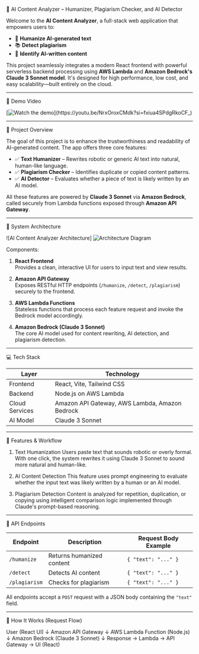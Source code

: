 🧠 AI Content Analyzer – Humanizer, Plagiarism Checker, and AI Detector

Welcome to the **AI Content Analyzer**, a full-stack web application that empowers users to:

- 🧠 **Humanize AI-generated text**
- 📚 **Detect plagiarism**
- 🤖 **Identify AI-written content**

This project seamlessly integrates a modern React frontend with powerful serverless backend processing using **AWS Lambda** and **Amazon Bedrock's Claude 3 Sonnet model**. It's designed for high performance, low cost, and easy scalability—built entirely on the cloud.

---

🎥 Demo Video

[![Watch the demo](https://youtu.be/NrxOroxCMdk?si=fxiua4SPdgRkoCF_)](https://youtu.be/NrxOroxCMdk?si=fxiua4SPdgRkoCF_)



---

 📌 Project Overview

The goal of this project is to enhance the trustworthiness and readability of AI-generated content. The app offers three core features:

- ✅ **Text Humanizer** – Rewrites robotic or generic AI text into natural, human-like language.
- ✅ **Plagiarism Checker** – Identifies duplicate or copied content patterns.
- ✅ **AI Detector** – Evaluates whether a piece of text is likely written by an AI model.

All these features are powered by **Claude 3 Sonnet** via **Amazon Bedrock**, called securely from Lambda functions exposed through **Amazon API Gateway**.

---

🧱 System Architecture

![AI Content Analyzer Architecture] ![Architecture Diagram](https://github.com/user-attachments/assets/8092928a-93f0-4874-b88a-ef945e0725f5)


Components:

1. **React Frontend**  
   Provides a clean, interactive UI for users to input text and view results.

2. **Amazon API Gateway**  
   Exposes RESTful HTTP endpoints (`/humanize`, `/detect`, `/plagiarism`) securely to the frontend.

3. **AWS Lambda Functions**  
   Stateless functions that process each feature request and invoke the Bedrock model accordingly.

4. **Amazon Bedrock (Claude 3 Sonnet)**  
   The core AI model used for content rewriting, AI detection, and plagiarism detection.

---

 💻 Tech Stack

| Layer          | Technology                                  |
|----------------|----------------------------------------------|
| Frontend       | React, Vite, Tailwind CSS                    |
| Backend        | Node.js on AWS Lambda                        |
| Cloud Services | Amazon API Gateway, AWS Lambda, Amazon Bedrock |
| AI Model       | Claude 3 Sonnet                              |


---

🚀 Features & Workflow

 1. Text Humanization
Users paste text that sounds robotic or overly formal. With one click, the system rewrites it using Claude 3 Sonnet to sound more natural and human-like.

2. AI Content Detection
This feature uses prompt engineering to evaluate whether the input text was likely written by a human or an AI model.

3. Plagiarism Detection
Content is analyzed for repetition, duplication, or copying using intelligent comparison logic implemented through Claude's prompt-based reasoning.

---

🔗 API Endpoints


| Endpoint       | Description                | Request Body Example         |
|----------------|----------------------------|------------------------------|
| `/humanize`    | Returns humanized content  | `{ "text": "..." }`         |
| `/detect`      | Detects AI content         | `{ "text": "..." }`         |
| `/plagiarism`  | Checks for plagiarism      | `{ "text": "..." }`         |

All endpoints accept a `POST` request with a JSON body containing the `"text"` field.

---

🧠 How It Works (Request Flow)

User (React UI)
   ↓
Amazon API Gateway
   ↓
AWS Lambda Function (Node.js)
   ↓
Amazon Bedrock (Claude 3 Sonnet)
   ↓
Response → Lambda → API Gateway → UI (React)
